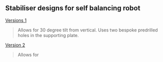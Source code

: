 ## Stabiliser designs for self balancing robot

[Versions 1](robot_stabiliser.STL)
> Allows for 30 degree tilt from vertical.
> Uses two bespoke predrilled holes in the supporting plate.

[Version 2](robot_stabiliser_2.STL)
> Allows for 
